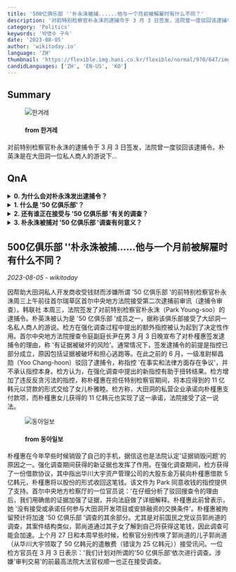 ```yaml
---
title: '500亿俱乐部 ''朴永洙被捕......他与一个月前被解雇时有什么不同？'
description: '对前特别检察官朴永洙的逮捕令于 3 月 3 日签发，法院曾一度驳回该逮捕令。朴英洙是在大田洞一位私人商人的游说下...'
category: 'Politics'
keywords: '박영수 구속'
date: '2023-08-05'
author: 'wikitoday.io'
language: 'ZH'
thumbnail: 'https://flexible.img.hani.co.kr/flexible/normal/970/647/imgdb/original/2023/0804/20230804501508.jpg'
candidLanguages: ['ZH', 'EN-US', 'KO']
---
```


## Summary



<figure>
    <img src="https://flexible.img.hani.co.kr/flexible/normal/970/647/imgdb/original/2023/0804/20230804501508.jpg" alt="한겨레" />
    <figcaption>
        <h4> from 한겨레</h4>
    </figcaption>
</figure>


对前特别检察官朴永洙的逮捕令于 3 月 3 日签发，法院曾一度驳回该逮捕令。朴英洙是在大田洞一位私人商人的游说下...


## QnA


<details>
    <summary><b>0. 为什么会对朴永洙发出逮捕令？</b></summary>
    由于存在证据被销毁的风险，对朴永洙发出了逮捕令。检方认为，在强化调查期间提出的新指控，包括违反反贪污法，有助于扭转结果。
</details>

<details>
    <summary><b>1. 什么是 '50 亿俱乐部'？</b></summary>
    50 亿俱乐部 '指的是一群人，据称他们通过协助大田洞的私人开发商而获得了金钱。
</details>

<details>
    <summary><b>2. 还有谁正在接受与 '50 亿俱乐部 '有关的调查？</b></summary>
    前国民之党立法委员郭尚道和前最高法院大法官权顺一也因与 '50 亿俱乐部 '案有关而受到调查。
</details>

<details>
    <summary><b>3. 朴永洙被捕对 '50 亿俱乐部 '调查有何意义？</b></summary>
    预计朴永洙的被捕将加速 '50 亿俱乐部 '调查的后续工作。这也可能导致对该集团其他成员的进一步调查。
</details>



## 500亿俱乐部 ''朴永洙被捕......他与一个月前被解雇时有什么不同？

_2023-08-05 - wikitoday_

因帮助大田洞私人开发商收受钱财而涉嫌所谓 '50 亿俱乐部 '的前特别检察官朴永洙周三上午前往首尔瑞草区首尔中央地方法院接受第二次逮捕前审讯（逮捕令审查）。韩联社 本周三，法院签发了对前特别检察官朴永洙（Park Young-soo）的逮捕令。朴英洙被认为是 '50 亿俱乐部 '成员之一，据称该俱乐部接受了大邱洞一名私人商人的游说。检方在强化调查过程中提出的额外指控被认为起到了决定性作用。首尔中央地方法院搜查令庭副庭长尹在男 3 月 3 日晚宣布了对朴槿惠签发逮捕令的理由，称 '有证据被破坏的风险'。通常情况下，签发逮捕令的前提是指控已部分成立，原因包括证据被破坏和担心逃跑等。在此之前的 6 月，一级准尉柳昌勋（Yoo Chang-hoon）驳回了逮捕令，称指控 '在事实和法律方面存在争议'，并不承认指控本身。检方认为，在强化调查中提出的新指控有助于扭转结果。检方增加了违反反贪污法的指控，称朴槿惠在担任特别检察官期间，将本应得到的 11 亿韩元以贷款的形式交给了女儿朴雅睦。检方称，大田洞的私营企业承诺向朴槿惠支付款项，而朴槿惠女儿获得的 11 亿韩元也实现了这一承诺，法院接受了这一说法。


<figure>
    <img src="https://dimg.donga.com/a/800/0/95/5/wps/NEWS/IMAGE/2023/08/04/120570314.1.jpg" alt="동아일보" />
    <figcaption>
        <h4> from 동아일보</h4>
    </figcaption>
</figure>


朴槿惠在今年早些时候销毁了自己的手机，据信这也是法院认定'证据销毁问题'的原因之一。强化调查期间获得的新证据也发挥了作用。在强化调查期间，检方获得了一份借款协议，其中指出华川大宇资产管理公司的大股东金万裴向朴槿惠借款 5 亿韩元，朴槿惠将以股份的形式收回这笔钱。该文件为 Park 同意收钱的指控提供了支持。首尔中央地方检察厅的一位官员说：'在仔细分析了驳回搜查令的理由后，我们用确凿的证据加强了证据，并向法庭做了详细解释。朴槿惠此前曾表示，她 '没有接受或承诺任何参与大田洞开发项目或安排融资的交换条件'。朴槿惠被拘留预计将加速 '50 亿俱乐部 '调查的其余部分。尤其是对前国民之党议员郭尚道的调查，其案件结构类似，郭尚道通过其子女了解到自己将获得这笔钱，因此调查可能会加速。上个月 27 日和本周早些时候，检察官分别传唤了郭尚道的儿子郭尚道（从华川大宇领取了 50 亿韩元的遣散费（错误为 25 亿韩元））接受讯问。一位检方官员在 3 月 3 日表示：'我们计划对所谓的'50 亿俱乐部'依次进行调查。涉嫌'审判交易'的前最高法院大法官权顺一也正在接受调查。
